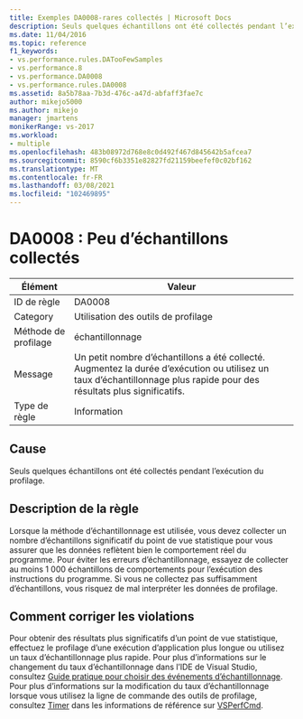 ```yaml
---
title: Exemples DA0008-rares collectés | Microsoft Docs
description: Seuls quelques échantillons ont été collectés pendant l’exécution du profilage.
ms.date: 11/04/2016
ms.topic: reference
f1_keywords:
- vs.performance.rules.DATooFewSamples
- vs.performance.8
- vs.performance.DA0008
- vs.performance.rules.DA0008
ms.assetid: 8a5b78aa-7b3d-476c-a47d-abfaff3fae7c
author: mikejo5000
ms.author: mikejo
manager: jmartens
monikerRange: vs-2017
ms.workload:
- multiple
ms.openlocfilehash: 483b08972d768e8c0d492f467d845642b5afcea7
ms.sourcegitcommit: 8590cf6b3351e82827fd21159beefef0c02bf162
ms.translationtype: MT
ms.contentlocale: fr-FR
ms.lasthandoff: 03/08/2021
ms.locfileid: "102469895"
---
```

# <a name="da0008-few-samples-collected"></a>DA0008 : Peu d’échantillons collectés

|Élément|Valeur|
|-|-|
|ID de règle|DA0008|
|Category|Utilisation des outils de profilage|
|Méthode de profilage|échantillonnage|
|Message|Un petit nombre d’échantillons a été collecté. Augmentez la durée d’exécution ou utilisez un taux d’échantillonnage plus rapide pour des résultats plus significatifs.|
|Type de règle|Information|

## <a name="cause"></a>Cause
 Seuls quelques échantillons ont été collectés pendant l’exécution du profilage.

## <a name="rule-description"></a>Description de la règle
 Lorsque la méthode d’échantillonnage est utilisée, vous devez collecter un nombre d’échantillons significatif du point de vue statistique pour vous assurer que les données reflètent bien le comportement réel du programme. Pour éviter les erreurs d’échantillonnage, essayez de collecter au moins 1 000 échantillons de comportements pour l’exécution des instructions du programme. Si vous ne collectez pas suffisamment d’échantillons, vous risquez de mal interpréter les données de profilage.

## <a name="how-to-fix-violations"></a>Comment corriger les violations
 Pour obtenir des résultats plus significatifs d’un point de vue statistique, effectuez le profilage d’une exécution d’application plus longue ou utilisez un taux d’échantillonnage plus rapide. Pour plus d’informations sur le changement du taux d’échantillonnage dans l’IDE de Visual Studio, consultez [Guide pratique pour choisir des événements d’échantillonnage](../profiling/how-to-choose-sampling-events.md). Pour plus d’informations sur la modification du taux d’échantillonnage lorsque vous utilisez la ligne de commande des outils de profilage, consultez [Timer](../profiling/timer.md) dans les informations de référence sur [VSPerfCmd](../profiling/vsperfcmd.md).
